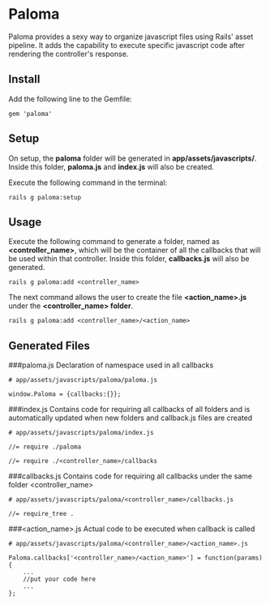 Paloma
======
Paloma provides a sexy way to organize javascript files using Rails' asset pipeline. 
It adds the capability to execute specific javascript code after rendering the controller's response.


Install
-------
Add the following line to the Gemfile:
    
    gem 'paloma'


Setup
-----
On setup, the __paloma__ folder will be generated in __app/assets/javascripts/__. Inside this folder, __paloma.js__ and __index.js__ will also be created.

Execute the following command in the terminal:
    
    rails g paloma:setup
     
     
Usage
-----
Execute the following command to generate a folder, named as __\<controller_name\>__, which will be the container of all the callbacks that will be used within that controller. Inside this folder, __callbacks.js__ will also be generated.
    
    rails g paloma:add <controller_name>
    
The next command allows the user to create the file __\<action_name\>.js__ under the __\<controller_name\> folder__.

    rails g paloma:add <controller_name>/<action_name>


Generated Files
---------------
###paloma.js
Declaration of namespace used in all callbacks

    # app/assets/javascripts/paloma/paloma.js
    
    window.Paloma = {callbacks:{}};

###index.js
Contains code for requiring all callbacks of all folders and is automatically updated when new folders and callback.js files are created

    # app/assets/javascripts/paloma/index.js
    
    //= require ./paloma
    
    //= require ./<controller_name>/callbacks

###callbacks.js
Contains code for requiring all callbacks under the same folder <controller_name>

    # app/assets/javascripts/paloma/<controller_name>/callbacks.js
    
    //= require_tree .

###\<action_name\>.js
Actual code to be executed when callback is called

    # app/assets/javascripts/paloma/<controller_name>/<action_name>.js
    
    Paloma.callbacks['<controller_name>/<action_name>'] = function(params){
        ...
        //put your code here
        ...
    };
